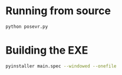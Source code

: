 


# Running from source
```sh
python posevr.py
```

# Building the EXE

```sh
pyinstaller main.spec --windowed --onefile
```
